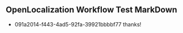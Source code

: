 ## OpenLocalization Workflow Test MarkDown
* 091a2014-f443-4ad5-92fa-39921bbbbf77 
thanks!

<!--HONumber=Mar16_HO5-->


